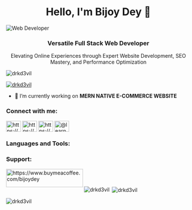 <h1 align="center">Hello, I'm Bijoy Dey 👋</h1>

![Web Developer](https://live.staticflickr.com/65535/52423771597_186353aec9_c.jpg)

<h3 align="center">Versatile Full Stack Web Developer</h3>
<p align="center">Elevating Online Experiences through Expert Website Development, SEO Mastery, and Performance Optimization</p>

<p align="left"> <img src="https://komarev.com/ghpvc/?username=drkd3vil&label=Profile%20views&color=0e75b6&style=flat" alt="drkd3vil" /> </p>

<p align="left"> <a href="https://github.com/ryo-ma/github-profile-trophy"><img src="https://github-profile-trophy.vercel.app/?username=drkd3vil" alt="drkd3vil" /></a> </p>

- 🔭 I’m currently working on **MERN NATIVE E-COMMERCE WEBSITE**

<h3 align="left">Connect with me:</h3>
<p align="left">
<a href="https://linkedin.com/in/bijoydey/" target="blank"><img align="center" src="https://raw.githubusercontent.com/rahuldkjain/github-profile-readme-generator/master/src/images/icons/Social/linked-in-alt.svg" alt="https://www.linkedin.com/in/bijoydey/" height="30" width="40" /></a>
<a href="https://fb.com/https://www.facebook.com/profile.php?id=100081860006324" target="blank"><img align="center" src="https://raw.githubusercontent.com/rahuldkjain/github-profile-readme-generator/master/src/images/icons/Social/facebook.svg" alt="https://www.facebook.com/profile.php?id=100081860006324" height="30" width="40" /></a>
<a href="https://instagram.com/drk_d4vil/" target="blank"><img align="center" src="https://raw.githubusercontent.com/rahuldkjain/github-profile-readme-generator/master/src/images/icons/Social/instagram.svg" alt="https://www.instagram.com/drk_d4vil/" height="30" width="40" /></a>
<a href="https://www.youtube.com/c/@learnwithdevil" target="blank"><img align="center" src="https://raw.githubusercontent.com/rahuldkjain/github-profile-readme-generator/master/src/images/icons/Social/youtube.svg" alt="@learnwithdevil" height="30" width="40" /></a>
</p>

<h3 align="left">Languages and Tools:</h3>
<p align="left">
<!-- Your icons here -->
</p>

<h3 align="left">Support:</h3>
<p><a href="https://www.buymeacoffee.com/bijoydey"> <img align="left" src="https://cdn.buymeacoffee.com/buttons/v2/default-yellow.png" height="50" width="210" alt="https://www.buymeacoffee.com/bijoydey" /></a></p><br><br>

<p><img align="left" src="https://github-readme-stats.vercel.app/api/top-langs?username=drkd3vil&show_icons=true&locale=en&layout=compact" alt="drkd3vil" /></p>

<p>&nbsp;<img align="center" src="https://github-readme-stats.vercel.app/api?username=drkd3vil&show_icons=true&locale=en" alt="drkd3vil" /></p>

<p><img align="center" src="https://github-readme-streak-stats.herokuapp.com/?user=drkd3vil&" alt="drkd3vil" /></p>
